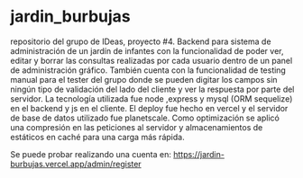 # jardin_burbujas
repositorio del grupo de IDeas, proyecto #4. Backend para sistema de administración de un jardín de infantes con la funcionalidad de poder ver, editar y borrar las consultas realizadas por cada usuario dentro de un panel de administración gráfico. También cuenta con la funcionalidad de testing manual para el tester del grupo donde se pueden digitar los campos sin ningún tipo de validación del lado del cliente y ver la respuesta por parte del servidor.
La tecnología utilizada fue node ,express  y  mysql (ORM sequelize) en el backend y js en el cliente. El deploy fue hecho en vercel y el servidor de base de datos utilizado fue planetscale. Como optimización se aplicó una compresión en las peticiones al servidor y almacenamientos de estáticos en caché para una carga más rápida.

Se puede probar realizando una cuenta en:
https://jardin-burbujas.vercel.app/admin/register
